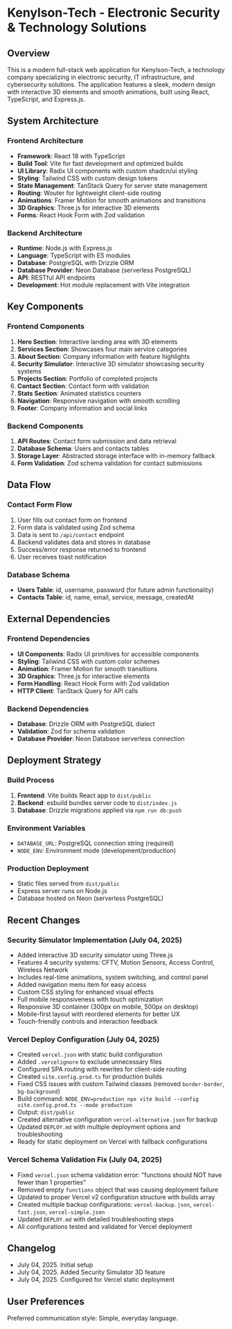 # Kenylson-Tech - Electronic Security & Technology Solutions

## Overview

This is a modern full-stack web application for Kenylson-Tech, a technology company specializing in electronic security, IT infrastructure, and cybersecurity solutions. The application features a sleek, modern design with interactive 3D elements and smooth animations, built using React, TypeScript, and Express.js.

## System Architecture

### Frontend Architecture
- **Framework**: React 18 with TypeScript
- **Build Tool**: Vite for fast development and optimized builds
- **UI Library**: Radix UI components with custom shadcn/ui styling
- **Styling**: Tailwind CSS with custom design tokens
- **State Management**: TanStack Query for server state management
- **Routing**: Wouter for lightweight client-side routing
- **Animations**: Framer Motion for smooth animations and transitions
- **3D Graphics**: Three.js for interactive 3D elements
- **Forms**: React Hook Form with Zod validation

### Backend Architecture
- **Runtime**: Node.js with Express.js
- **Language**: TypeScript with ES modules
- **Database**: PostgreSQL with Drizzle ORM
- **Database Provider**: Neon Database (serverless PostgreSQL)
- **API**: RESTful API endpoints
- **Development**: Hot module replacement with Vite integration

## Key Components

### Frontend Components
1. **Hero Section**: Interactive landing area with 3D elements
2. **Services Section**: Showcases four main service categories
3. **About Section**: Company information with feature highlights
4. **Security Simulator**: Interactive 3D simulator showcasing security systems
5. **Projects Section**: Portfolio of completed projects
6. **Contact Section**: Contact form with validation
7. **Stats Section**: Animated statistics counters
8. **Navigation**: Responsive navigation with smooth scrolling
9. **Footer**: Company information and social links

### Backend Components
1. **API Routes**: Contact form submission and data retrieval
2. **Database Schema**: Users and contacts tables
3. **Storage Layer**: Abstracted storage interface with in-memory fallback
4. **Form Validation**: Zod schema validation for contact submissions

## Data Flow

### Contact Form Flow
1. User fills out contact form on frontend
2. Form data is validated using Zod schema
3. Data is sent to `/api/contact` endpoint
4. Backend validates data and stores in database
5. Success/error response returned to frontend
6. User receives toast notification

### Database Schema
- **Users Table**: id, username, password (for future admin functionality)
- **Contacts Table**: id, name, email, service, message, createdAt

## External Dependencies

### Frontend Dependencies
- **UI Components**: Radix UI primitives for accessible components
- **Styling**: Tailwind CSS with custom color schemes
- **Animation**: Framer Motion for smooth transitions
- **3D Graphics**: Three.js for interactive elements
- **Form Handling**: React Hook Form with Zod validation
- **HTTP Client**: TanStack Query for API calls

### Backend Dependencies
- **Database**: Drizzle ORM with PostgreSQL dialect
- **Validation**: Zod for schema validation
- **Database Provider**: Neon Database serverless connection

## Deployment Strategy

### Build Process
1. **Frontend**: Vite builds React app to `dist/public`
2. **Backend**: esbuild bundles server code to `dist/index.js`
3. **Database**: Drizzle migrations applied via `npm run db:push`

### Environment Variables
- `DATABASE_URL`: PostgreSQL connection string (required)
- `NODE_ENV`: Environment mode (development/production)

### Production Deployment
- Static files served from `dist/public`
- Express server runs on Node.js
- Database hosted on Neon (serverless PostgreSQL)

## Recent Changes

### Security Simulator Implementation (July 04, 2025)
- Added interactive 3D security simulator using Three.js
- Features 4 security systems: CFTV, Motion Sensors, Access Control, Wireless Network
- Includes real-time animations, system switching, and control panel
- Added navigation menu item for easy access
- Custom CSS styling for enhanced visual effects
- Full mobile responsiveness with touch optimization
- Responsive 3D container (300px on mobile, 500px on desktop)
- Mobile-first layout with reordered elements for better UX
- Touch-friendly controls and interaction feedback

### Vercel Deploy Configuration (July 04, 2025)
- Created `vercel.json` with static build configuration
- Added `.vercelignore` to exclude unnecessary files
- Configured SPA routing with rewrites for client-side routing
- Created `vite.config.prod.ts` for production builds
- Fixed CSS issues with custom Tailwind classes (removed `border-border`, `bg-background`)
- Build command: `NODE_ENV=production npx vite build --config vite.config.prod.ts --mode production`
- Output: `dist/public`
- Created alternative configuration `vercel-alternative.json` for backup
- Updated `DEPLOY.md` with multiple deployment options and troubleshooting
- Ready for static deployment on Vercel with fallback configurations

### Vercel Schema Validation Fix (July 04, 2025)
- Fixed `vercel.json` schema validation error: "functions should NOT have fewer than 1 properties"
- Removed empty `functions` object that was causing deployment failure
- Updated to proper Vercel v2 configuration structure with builds array
- Created multiple backup configurations: `vercel-backup.json`, `vercel-fast.json`, `vercel-simple.json`
- Updated `DEPLOY.md` with detailed troubleshooting steps
- All configurations tested and validated for Vercel deployment

## Changelog
- July 04, 2025. Initial setup
- July 04, 2025. Added Security Simulator 3D feature
- July 04, 2025. Configured for Vercel static deployment

## User Preferences

Preferred communication style: Simple, everyday language.